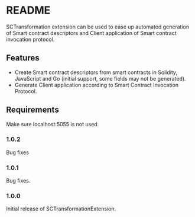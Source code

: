 # README

SCTransformation extension can be used to ease up automated generation of Smart contract descriptors and Client application of Smart contract invocation protocol.

## Features

- Create Smart contract descriptors from smart contracts in Solidity, JavaScript and Go (initial support, some fields may not be generated).
- Generate Client application according to Smart Contract Invocation Protocol.

## Requirements

Make sure localhost:5055 is not used.

### 1.0.2

Bug fixes

### 1.0.1

Bug fixes.

### 1.0.0

Initial release of SCTransformationExtension.
